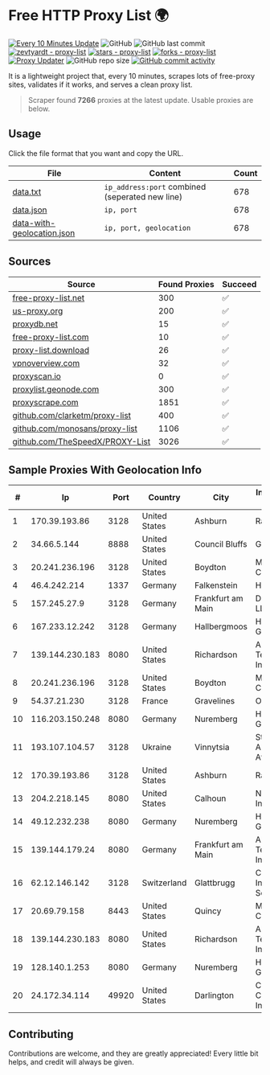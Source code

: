 
# Free HTTP Proxy List 🌍

[![Every 10 Minutes Update](https://github.com/mertguvencli/http-proxy-list/actions/workflows/main.yml/badge.svg?branch=main)](https://github.com/mertguvencli/http-proxy-list/actions/workflows/main.yml)
![GitHub](https://img.shields.io/github/license/mertguvencli/http-proxy-list)
![GitHub last commit](https://img.shields.io/github/last-commit/mertguvencli/http-proxy-list)
[![zevtyardt - proxy-list](https://img.shields.io/static/v1?label=zevtyardt&message=proxy-list&color=blue&logo=github)](https://github.com/zevtyardt/proxy-list "Go to GitHub repo")
[![stars - proxy-list](https://img.shields.io/github/stars/zevtyardt/proxy-list?style=social)](https://github.com/zevtyardt/proxy-list)
[![forks - proxy-list](https://img.shields.io/github/forks/zevtyardt/proxy-list?style=social)](https://github.com/zevtyardt/proxy-list)
[![Proxy Updater](https://github.com/zevtyardt/proxy-list/workflows/Proxy%20Updater/badge.svg)](https://github.com/zevtyardt/proxy-list/actions?query=workflow:"Proxy+Updater")
![GitHub repo size](https://img.shields.io/github/repo-size/zevtyardt/proxy-list)
[![GitHub commit activity](https://img.shields.io/github/commit-activity/m/zevtyardt/proxy-list?logo=commits)](https://github.com/zevtyardt/proxy-list/commits/main)

It is a lightweight project that, every 10 minutes, scrapes lots of free-proxy sites, validates if it works, and serves a clean proxy list.

> Scraper found **7266** proxies at the latest update. Usable proxies are below.

## Usage

Click the file format that you want and copy the URL.

|File|Content|Count|
|----|-------|-----|
|[data.txt](https://raw.githubusercontent.com/mertguvencli/http-proxy-list/main/proxy-list/data.txt)|`ip_address:port` combined (seperated new line)|678|
|[data.json](https://raw.githubusercontent.com/mertguvencli/http-proxy-list/main/proxy-list/data.json)|`ip, port`|678|
|[data-with-geolocation.json](https://raw.githubusercontent.com/mertguvencli/http-proxy-list/main/proxy-list/data-with-geolocation.json)|`ip, port, geolocation`|678|

## Sources

|Source|Found Proxies|Succeed|
|------|-------------|-------|
|[free-proxy-list.net](https://free-proxy-list.net)|300|✅|
|[us-proxy.org](https://www.us-proxy.org)|200|✅|
|[proxydb.net](http://proxydb.net)|15|✅|
|[free-proxy-list.com](https://free-proxy-list.com/?page=&port=&type%5B%5D=http&type%5B%5D=https&up_time=0&search=Search)|10|✅|
|[proxy-list.download](https://www.proxy-list.download/HTTP)|26|✅|
|[vpnoverview.com](https://vpnoverview.com/privacy/anonymous-browsing/free-proxy-servers)|32|✅|
|[proxyscan.io](https://www.proxyscan.io)|0|✅|
|[proxylist.geonode.com](https://proxylist.geonode.com/api/proxy-list?limit=300&page=1&sort_by=lastChecked&sort_type=desc&protocols=http,https)|300|✅|
|[proxyscrape.com](https://api.proxyscrape.com/v2/?request=displayproxies&protocol=http&timeout=10000&country=all&ssl=all&anonymity=all)|1851|✅|
|[github.com/clarketm/proxy-list](https://raw.githubusercontent.com/clarketm/proxy-list/master/proxy-list-raw.txt)|400|✅|
|[github.com/monosans/proxy-list](https://raw.githubusercontent.com/monosans/proxy-list/main/proxies/http.txt)|1106|✅|
|[github.com/TheSpeedX/PROXY-List](https://raw.githubusercontent.com/TheSpeedX/PROXY-List/master/http.txt)|3026|✅|


## Sample Proxies With Geolocation Info

|#|Ip|Port|Country|City|Internet Service Provider|
|-|--|----|-------|----|-------------------------|
|1|170.39.193.86|3128|United States|Ashburn|Rackdog, LLC|
|2|34.66.5.144|8888|United States|Council Bluffs|Google LLC|
|3|20.241.236.196|3128|United States|Boydton|Microsoft Corporation|
|4|46.4.242.214|1337|Germany|Falkenstein|Hetzner|
|5|157.245.27.9|3128|Germany|Frankfurt am Main|DigitalOcean, LLC|
|6|167.233.12.242|3128|Germany|Hallbergmoos|Hetzner Online GmbH|
|7|139.144.230.183|8080|United States|Richardson|Akamai Technologies, Inc.|
|8|20.241.236.196|3128|United States|Boydton|Microsoft Corporation|
|9|54.37.21.230|3128|France|Gravelines|OVH SAS|
|10|116.203.150.248|8080|Germany|Nuremberg|Hetzner Online GmbH|
|11|193.107.104.57|3128|Ukraine|Vinnytsia|Stasishen Aleksandr Afanasiyovich|
|12|170.39.193.86|3128|United States|Ashburn|Rackdog, LLC|
|13|204.2.218.145|8080|United States|Calhoun|NTT America, Inc.|
|14|49.12.232.238|8080|Germany|Nuremberg|Hetzner Online GmbH|
|15|139.144.179.24|8080|Germany|Frankfurt am Main|Akamai Technologies, Inc.|
|16|62.12.146.142|3128|Switzerland|Glattbrugg|Cyberlink Internet Services AG|
|17|20.69.79.158|8443|United States|Quincy|Microsoft Corporation|
|18|139.144.230.183|8080|United States|Richardson|Akamai Technologies, Inc.|
|19|128.140.1.253|8080|Germany|Nuremberg|Hetzner Online GmbH|
|20|24.172.34.114|49920|United States|Darlington|Charter Communications Inc|



## Contributing

Contributions are welcome, and they are greatly appreciated! Every
little bit helps, and credit will always be given.

